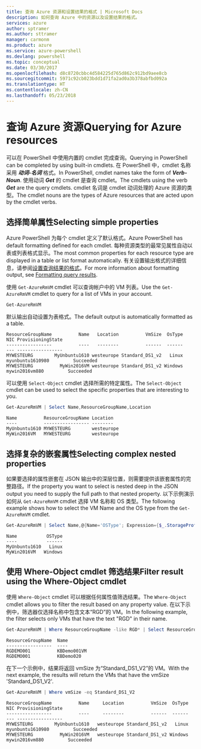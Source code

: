 ```yaml
---
title: 查询 Azure 资源和设置结果的格式 | Microsoft Docs
description: 如何查询 Azure 中的资源以及设置结果的格式。
services: azure
author: sptramer
ms.author: sttramer
manager: carmonm
ms.product: azure
ms.service: azure-powershell
ms.devlang: powershell
ms.topic: conceptual
ms.date: 03/30/2017
ms.openlocfilehash: d8c8720cbbc4d584225d765d862c912bd9aee8cb
ms.sourcegitcommit: 5971c92cb023bdd1d71fa2ad0a3b378abfbd092a
ms.translationtype: HT
ms.contentlocale: zh-CN
ms.lasthandoff: 05/23/2018
---
```

# <a name="querying-for-azure-resources"></a><span data-ttu-id="742d8-103">查询 Azure 资源</span><span class="sxs-lookup"><span data-stu-id="742d8-103">Querying for Azure resources</span></span>

<span data-ttu-id="742d8-104">可以在 PowerShell 中使用内置的 cmdlet 完成查询。</span><span class="sxs-lookup"><span data-stu-id="742d8-104">Querying in PowerShell can be completed by using built-in cmdlets.</span></span> <span data-ttu-id="742d8-105">在 PowerShell 中，cmdlet 名称采用 **_动词-名词_** 格式。</span><span class="sxs-lookup"><span data-stu-id="742d8-105">In PowerShell, cmdlet names take the form of **_Verb-Noun_**.</span></span> <span data-ttu-id="742d8-106">使用动词 **_Get_** 的 cmdlet 是查询 cmdlet。</span><span class="sxs-lookup"><span data-stu-id="742d8-106">The cmdlets using the verb **_Get_** are the query cmdlets.</span></span> <span data-ttu-id="742d8-107">cmdlet 名词是 cmdlet 动词处理的 Azure 资源的类型。</span><span class="sxs-lookup"><span data-stu-id="742d8-107">The cmdlet nouns are the types of Azure resources that are acted upon by the cmdlet verbs.</span></span>


## <a name="selecting-simple-properties"></a><span data-ttu-id="742d8-108">选择简单属性</span><span class="sxs-lookup"><span data-stu-id="742d8-108">Selecting simple properties</span></span>

<span data-ttu-id="742d8-109">Azure PowerShell 为每个 cmdlet 定义了默认格式。</span><span class="sxs-lookup"><span data-stu-id="742d8-109">Azure PowerShell has default formatting defined for each cmdlet.</span></span> <span data-ttu-id="742d8-110">每种资源类型的最常见属性自动以表或列表格式显示。</span><span class="sxs-lookup"><span data-stu-id="742d8-110">The most common properties for each resource type are displayed in a table or list format automatically.</span></span> <span data-ttu-id="742d8-111">有关设置输出格式的详细信息，请参阅[设置查询结果的格式](formatting-output.md)。</span><span class="sxs-lookup"><span data-stu-id="742d8-111">For more information about formatting output, see [Formatting query results](formatting-output.md).</span></span>

<span data-ttu-id="742d8-112">使用 `Get-AzureRmVM` cmdlet 可以查询帐户中的 VM 列表。</span><span class="sxs-lookup"><span data-stu-id="742d8-112">Use the `Get-AzureRmVM` cmdlet to query for a list of VMs in your account.</span></span>

```powershell
Get-AzureRmVM
```

<span data-ttu-id="742d8-113">默认输出自动设置为表格式。</span><span class="sxs-lookup"><span data-stu-id="742d8-113">The default output is automatically formatted as a table.</span></span>

```
ResourceGroupName          Name   Location          VmSize  OsType              NIC ProvisioningState
-----------------          ----   --------          ------  ------              --- -----------------
MYWESTEURG        MyUnbuntu1610 westeurope Standard_DS1_v2   Linux myunbuntu1610980         Succeeded
MYWESTEURG          MyWin2016VM westeurope Standard_DS1_v2 Windows   mywin2016vm880         Succeeded
```

<span data-ttu-id="742d8-114">可以使用 `Select-Object` cmdlet 选择所需的特定属性。</span><span class="sxs-lookup"><span data-stu-id="742d8-114">The `Select-Object` cmdlet can be used to select the specific properties that are interesting to you.</span></span>

```powershell
Get-AzureRmVM | Select Name,ResourceGroupName,Location
```

```
Name          ResourceGroupName Location
----          ----------------- --------
MyUnbuntu1610 MYWESTEURG        westeurope
MyWin2016VM   MYWESTEURG        westeurope
```

## <a name="selecting-complex-nested-properties"></a><span data-ttu-id="742d8-115">选择复杂的嵌套属性</span><span class="sxs-lookup"><span data-stu-id="742d8-115">Selecting complex nested properties</span></span>

<span data-ttu-id="742d8-116">如果要选择的属性嵌套在 JSON 输出中的深层位置，则需要提供该嵌套属性的完整路径。</span><span class="sxs-lookup"><span data-stu-id="742d8-116">If the property you want to select is nested deep in the JSON output you need to supply the full path to that nested property.</span></span> <span data-ttu-id="742d8-117">以下示例演示如何从 `Get-AzureRmVM` cmdlet 选择 VM 名称和 OS 类型。</span><span class="sxs-lookup"><span data-stu-id="742d8-117">The following example shows how to select the VM Name and the OS type from the `Get-AzureRmVM` cmdlet.</span></span>

```powershell
Get-AzureRmVM | Select Name,@{Name='OSType'; Expression={$_.StorageProfile.OSDisk.OSType}}
```

```
Name           OSType
----           ------
MyUnbuntu1610   Linux
MyWin2016VM   Windows
```

## <a name="filter-result-using-the-where-object-cmdlet"></a><span data-ttu-id="742d8-118">使用 Where-Object cmdlet 筛选结果</span><span class="sxs-lookup"><span data-stu-id="742d8-118">Filter result using the Where-Object cmdlet</span></span>

<span data-ttu-id="742d8-119">使用 `Where-Object` cmdlet 可以根据任何属性值筛选结果。</span><span class="sxs-lookup"><span data-stu-id="742d8-119">The `Where-Object` cmdlet allows you to filter the result based on any property value.</span></span> <span data-ttu-id="742d8-120">在以下示例中，筛选器仅选择名称中包含文本“RGD”的 VM。</span><span class="sxs-lookup"><span data-stu-id="742d8-120">In the following example, the filter selects only VMs that have the text "RGD" in their name.</span></span>

```powershell
Get-AzureRmVM | Where ResourceGroupName -like RGD* | Select ResourceGroupName,Name
```

```
ResourceGroupName  Name
-----------------  ----
RGDEMO001          KBDemo001VM
RGDEMO001          KBDemo020
```

<span data-ttu-id="742d8-121">在下一个示例中，结果将返回 vmSize 为“Standard_DS1_V2”的 VM。</span><span class="sxs-lookup"><span data-stu-id="742d8-121">With the next example, the results will return the VMs that have the vmSize 'Standard_DS1_V2'.</span></span>

```powershell
Get-AzureRmVM | Where vmSize -eq Standard_DS1_V2
```

```
ResourceGroupName          Name     Location          VmSize  OsType              NIC ProvisioningState
-----------------          ----     --------          ------  ------              --- -----------------
MYWESTEURG        MyUnbuntu1610   westeurope Standard_DS1_v2   Linux myunbuntu1610980         Succeeded
MYWESTEURG          MyWin2016VM   westeurope Standard_DS1_v2 Windows   mywin2016vm880         Succeeded
```
